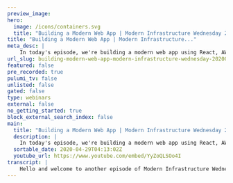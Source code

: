 ```yaml
---
preview_image:
hero:
  image: /icons/containers.svg
  title: "Building a Modern Web App | Modern Infrastructure Wednesday 2020-04-29"
title: "Building a Modern Web App | Modern Infrastructure..."
meta_desc: |
    In today's episode, we're building a modern web app using React, AWS API Gateway, and Pulumi. Code for this episode available here: 
url_slug: building-modern-web-app-modern-infrastructure-wednesday-20200429
featured: false
pre_recorded: true
pulumi_tv: false
unlisted: false
gated: false
type: webinars
external: false
no_getting_started: true
block_external_search_index: false
main:
  title: "Building a Modern Web App | Modern Infrastructure Wednesday 2020-04-29"
  description: |
    In today's episode, we're building a modern web app using React, AWS API Gateway, and Pulumi. Code for this episode available here:  https://github.com/pulumi/pulumitv/tree/master/modern-infrastructure-wednesday/2020-04-29  The examples are in TypeScript but Pulumi makes it easy to stand up infrastructure in your favorite languages including Python, JavaScript, Go, and .NET - saving time over legacy tools like CloudFormation and Terraform.  https://www.pulumi.com/docs/get-started/?utm_campaign=PulumiTV&utm_source=youtube.com&utm_medium=video  This is the third and final part of a multi-part series.
  sortable_date: 2020-04-29T04:13:02Z
  youtube_url: https://www.youtube.com/embed/YyZoQLSOo4I
transcript: |
    Hello and welcome to another episode of Modern Infrastructure Wednesday. I'm your host, Lee Zen. We'll be finishing the third part of our multi part series on building a modern web application. The first two parts we covered were standing up a static react website that we hosted on API gateway that was in part one. And then in part two, we actually connected that to an API uh in API gateway where we're just making a very simple call. And then in today's episode, we'll be covering the last part where we're gonna take that API and instead actually change it to read and write from AD DB table and then update our code to actually read and write against the API as as well. So let's get started uh just as a refresher. This is kind of where we left off last time. Last time we, we made this API uh path and we had it as a, just a simple get a request that returns back a simple JSON uh valley which is just this Hello World status. And then if we go to the actual application code, you can see we actually call the API here uh in this fetch data call and then that's reflected uh via the state here. And so if we go visit the sites when we hit refresh, um you know, it calls the API and it gets back hello world as we would expect. And so today, uh we're gonna go ahead and uh add to this example by adding a, a table. Um So let's keep this open here. Uh And so we're gonna create a dynamo DV table for us to persist data into. Um So we'll, we'll just do a simple counter, I guess. And so uh we'll just call this uh D DB table and this will be a new uh D mod B table and uh a table has to have attributes and a hash key. Uh Basically, that's the, the, the, the minimum set of things you really need. Um So we'll have a really simple thing here. We'll give it an ID. Um And that will be a string type and then it'll have that will be the key. Um And then uh uh it'll, it'll give it some simple capacity, I guess, like, actually, I think these are per second if I recall quickly. So we just give it 1 to 1. All right. Uh It's actually that simple to create a table. And so now we're gonna write some code to actually talk to the table. So um we'll create two paths, we'll have this get path. Uh So we'll get we'll call this. Um And we also create a post path for the same thing so we can post against API, we can get against API and so get for now we won't touch this. Uh But let's let's update um uh what uh actually maybe, maybe we'll just, maybe we'll actually make this simpler. Let's otherwise we'll have to end up changing our application code to do two different things. Let's keep this as a get and let's actually just do everything in here. So let's uh first um have a client so we can talk to the uh table and we'll use uh the SDK, which actually is part of. So actually one of the cool things about the way Pulumi works is, um you can see here, uh even though AWS here is actually the uh Pulumi provider, uh you can quickly alias into the SDK itself. So you can see here alias SDK. And then uh I can actually just go ahead and new up my client here as well. So I can just do this. Uh And then I can uh try to fetch, let's try to fetch the, the value uh of that, of that particular uh counter. So we'll just do constant, uh it's called data is, um and we're gonna get a particular uh key here. Um And so what we're gonna try to get is the table name and that table name is going to be the D DB table. Uh dot name. And here, um we actually, we already know the name since this, this, this will have been in the serialized uh version. So we can do this and then we can do uh we can give it a key. Uh And here it's going to be just a counter. Uh And then uh we'll say consistent read. Uh And the idea here is that we want to have a strongly consistent read obviously, since we're using this as a counter. Yeah. So this should give us back the, the table data and then uh we will uh just get the value of it. So, and we'll have a count basically. So, um so this is the, the row effectively in our table. Uh And so here we should be able to do this, this isn't any. So this is actually uh account. That's so, yeah. OK. So basically, this is, this is either, you know, we either have the count or we have nothing. Um OK. And that's actually like most of the code. And then finally, we're just gonna put back the counter. Um And so we can just wait on the client. Oops. This is, and that's the sort of do that and then we can put back into the, into this particular table so we can do table. Uh And again, we can use this to actually, you know, rip this out and we just call it uh and do this here. All right. And we're gonna put the item back where again, we use the same ID. So actually, let's make this a constant as well. All right, and we can just give it this and, and you'll notice that this, this key, this particular, this particular field count is not defined at all on the table above like that we have ID, but we don't have count. And this is one of the, you know, nice things about using a Noel stores. You can, you know, it's not, it's not necessarily, you know, constrained by the schema, right? Uh So we can put that item back in and picture was a promise. All right. And then finally, we can return back the count that we got, right? So we can, we can actually return back. Um, let's call this count and give it back the OK. So I think I got most of this right. Let's see. Last time you watched the last episode, I made a bunch of mistakes actually getting the, uh, the API hooked up correctly just because of um, some odd issues I had with no cashing and stuff like that. So hopefully this just works. So let's see what we change. We change the, we're updating the function which is gonna in turn cascade down to updating the API with, with changing the, the deployment. And then also you can see, I actually need it, we detect that we need the permissions to change so that I can actually write to this table as well. So, all right. That supposedly worked. Let's do a curl on the, on that API here. So we can do a, a curl of um, let me stack, output API URL slash API. I believe that's my path. Yep. Let's see what this gives us. OK. Great. So that works zero. And now let's try it again and I should get one. OK. Good. So it's working. So uh the API works as we expected. It's basically, it lets me do it get against this. And then now it, it, it executes this handler function which uh which you know, costs to the table, gets the, gets the actual value from the table uh for this particular item and then puts it back with a plus one. So now let's go to our app and all we have to do is actually just changes a little bit here. We have this fetch API which is exactly what we're reviewing here. Um Down here, I have the status dot status thing and that's a little bit wrong because um now uh what we actually have to do is uh here I set the status to this S dot Jason. Um and that's not what we want to do, right? So now um what we actually want is to uh we can actually still do that. I guess we're just putting the Jason option in there. But now this is actually the value here is gonna be, the thing is called count. So let's call this count and we'll just change this to counter. So it's actually a little clearer what we're doing and let's go to APP and we, we will rebuild this. Oops, we're ready here. You know how to find. Yeah, I wonder if this is because, um, I, I copied some stuff around earlier. So I wonder if I just forgot to install the, uh, pack here as I did last time. So let's do that. And as soon as this is done, yes, React is not uh a small dev environment, certainly. All right. I hope I can get yarn build now. All right. So I, I mean, if we, if we go, you know, we, we didn't have to change the app too much and uh let's go back down here and we'll pull me up. So if I, if you look, if you look back at our infrastructure code, you know, very simple, we add this table and then we just modified the existing API function, we had to do these weed rights. Um You can totally imagine doing what I was thinking about doing, which is splitting it out into a get in a post separately and then changing the app itself to here have two different effects, right? One to do the get and one to do the post. Um But really for the purposes of the example, no, no big difference. So I decided not to do that. Um You can also imagine since it's all real code very easy to refactor. Uh So let's go back here refresh and now we have a counter of two. So that's pretty much what we expected to happen. If I refresh again, then three. So it's working as expected. And now we've actually completed the whole tutorial um if you wanna call it that we started off in the first episode, just getting the React site up with the API gateway. And then last episode, as I mentioned, we uh just put together a super simple API. And then today we finished it off by actually introducing some persistent state store and then actually changing our API to read and write from that store. So there you go. Uh a basic example of what you might see in a modern web app. And then of course, you know, if you were to go build something like this yourself, you would actually make the site pretty and do all this other stuff, you know, in terms of what the actual functional functionality you wanted to do was. And then of course, making your API shape like the API that you would want. And then of course, having your actual business logic in here um as well. But hopefully that gives you a gist of how easy it is to build a modern web app with React using Pulumi on top of a Wu Si Hope you enjoyed this episode and uh for future episodes, uh please subscribe and like the video uh feel free to leave comments, suggestions for future, for future episodes as well. Uh Follow us on Twitter and as always, we'll see you next time. Thanks very much.
---
```

